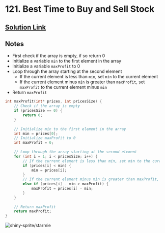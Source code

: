 # 121. Best Time to Buy and Sell Stock

## [Solution Link](https://leetcode.com/submissions/detail/1465291806/)

## Notes

- First check if the array is empty, if so return 0
- Initialize a variable `min` to the first element in the array
- Initialize a variable `maxProfit` to 0
- Loop through the array starting at the second element
  - If the current element is less than `min`, set `min` to the current element
  - If the current element minus `min` is greater than `maxProfit`, set `maxProfit` to the current element minus `min`
- Return `maxProfit`

```c
int maxProfit(int* prices, int pricesSize) {
    // Check if the array is empty
    if (pricesSize == 0) {
        return 0;
    }
    
    // Initialize min to the first element in the array
    int min = prices[0];
    // Initialize maxProfit to 0
    int maxProfit = 0;
    
    // Loop through the array starting at the second element
    for (int i = 1; i < pricesSize; i++) {
        // If the current element is less than min, set min to the current element
        if (prices[i] < min) {
            min = prices[i];
        }
        // If the current element minus min is greater than maxProfit, set maxProfit to the current element minus min
        else if (prices[i] - min > maxProfit) {
            maxProfit = prices[i] - min;
        }
    }
    
    // Return maxProfit
    return maxProfit;
}
```

![shiny-sprite/starmie](https://projectpokemon.org/images/shiny-sprite/starmie.gif)
